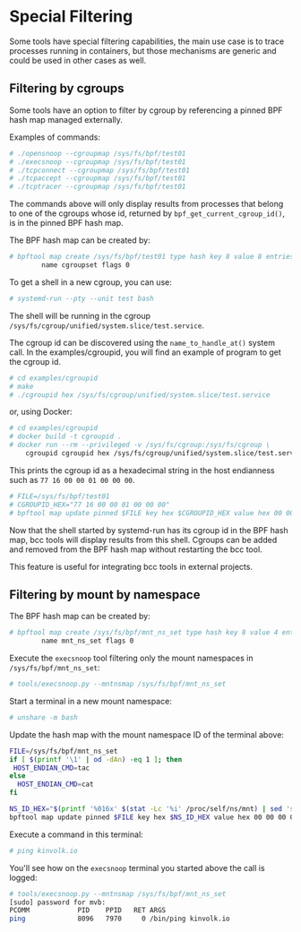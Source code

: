 # Special Filtering

Some tools have special filtering capabilities, the main use case is to trace
processes running in containers, but those mechanisms are generic and could
be used in other cases as well.

## Filtering by cgroups

Some tools have an option to filter by cgroup by referencing a pinned BPF hash
map managed externally.

Examples of commands:

```sh
# ./opensnoop --cgroupmap /sys/fs/bpf/test01
# ./execsnoop --cgroupmap /sys/fs/bpf/test01
# ./tcpconnect --cgroupmap /sys/fs/bpf/test01
# ./tcpaccept --cgroupmap /sys/fs/bpf/test01
# ./tcptracer --cgroupmap /sys/fs/bpf/test01
```

The commands above will only display results from processes that belong to one
of the cgroups whose id, returned by `bpf_get_current_cgroup_id()`, is in the
pinned BPF hash map.

The BPF hash map can be created by:

```sh
# bpftool map create /sys/fs/bpf/test01 type hash key 8 value 8 entries 128 \
        name cgroupset flags 0
```

To get a shell in a new cgroup, you can use:

```sh
# systemd-run --pty --unit test bash
```

The shell will be running in the cgroup
`/sys/fs/cgroup/unified/system.slice/test.service`.

The cgroup id can be discovered using the `name_to_handle_at()` system call. In
the examples/cgroupid, you will find an example of program to get the cgroup
id.

```sh
# cd examples/cgroupid
# make
# ./cgroupid hex /sys/fs/cgroup/unified/system.slice/test.service
```

or, using Docker:

```sh
# cd examples/cgroupid
# docker build -t cgroupid .
# docker run --rm --privileged -v /sys/fs/cgroup:/sys/fs/cgroup \
	cgroupid cgroupid hex /sys/fs/cgroup/unified/system.slice/test.service
```

This prints the cgroup id as a hexadecimal string in the host endianness such
as `77 16 00 00 01 00 00 00`.

```sh
# FILE=/sys/fs/bpf/test01
# CGROUPID_HEX="77 16 00 00 01 00 00 00"
# bpftool map update pinned $FILE key hex $CGROUPID_HEX value hex 00 00 00 00 00 00 00 00 any
```

Now that the shell started by systemd-run has its cgroup id in the BPF hash
map, bcc tools will display results from this shell. Cgroups can be added and
removed from the BPF hash map without restarting the bcc tool.

This feature is useful for integrating bcc tools in external projects.

## Filtering by mount by namespace

The BPF hash map can be created by:

```sh
# bpftool map create /sys/fs/bpf/mnt_ns_set type hash key 8 value 4 entries 128 \
        name mnt_ns_set flags 0
```

Execute the `execsnoop` tool filtering only the mount namespaces
in `/sys/fs/bpf/mnt_ns_set`:

```sh
# tools/execsnoop.py --mntnsmap /sys/fs/bpf/mnt_ns_set
```

Start a terminal in a new mount namespace:

```sh
# unshare -m bash
```

Update the hash map with the mount namespace ID of the terminal above:

```sh
FILE=/sys/fs/bpf/mnt_ns_set
if [ $(printf '\1' | od -dAn) -eq 1 ]; then
 HOST_ENDIAN_CMD=tac
else
  HOST_ENDIAN_CMD=cat
fi

NS_ID_HEX="$(printf '%016x' $(stat -Lc '%i' /proc/self/ns/mnt) | sed 's/.\{2\}/&\n/g' | $HOST_ENDIAN_CMD)"
bpftool map update pinned $FILE key hex $NS_ID_HEX value hex 00 00 00 00 any
```

Execute a command in this terminal:

```sh
# ping kinvolk.io
```

You'll see how on the `execsnoop` terminal you started above the call is logged:

```sh
# tools/execsnoop.py --mntnsmap /sys/fs/bpf/mnt_ns_set
[sudo] password for mvb:
PCOMM            PID    PPID   RET ARGS
ping             8096   7970     0 /bin/ping kinvolk.io
```
